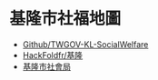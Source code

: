 # 基隆市社福地圖

- [Github/TWGOV-KL-SocialWelfare](https://github.com/DATA-GOV-TW/TWGOV-KL-SocialWelfare)
- [HackFoldfr/基隆](http://pro.odtw.org/2017ODProjects)
- [基隆市社會局](http://social.klcg.gov.tw/active/)
